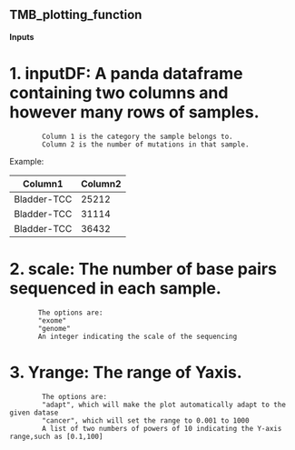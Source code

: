 ## TMB_plotting_function

**Inputs**

# 1. inputDF: A panda dataframe containing two columns and however many rows of samples. 
            Column 1 is the category the sample belongs to. 
            Column 2 is the number of mutations in that sample.
            
Example:

| Column1 | Column2 |
|-------------|-------|
| Bladder-TCC | 25212 |
| Bladder-TCC | 31114 |
| Bladder-TCC | 36432 |
    

# 2. scale: The number of base pairs sequenced in each sample.
           The options are: 
           "exome"
           "genome"
           An integer indicating the scale of the sequencing
# 3. Yrange: The range of Yaxis. 
            The options are:
            "adapt", which will make the plot automatically adapt to the given datase
            "cancer", which will set the range to 0.001 to 1000
            A list of two numbers of powers of 10 indicating the Y-axis range,such as [0.1,100]
            
            
